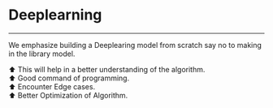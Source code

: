 # Deeplearning
--------------

We emphasize building a Deeplearing model from scratch 
say no to making in the library model.

⬆ This will help in a better understanding of the algorithm.  <br>
⬆ Good command of programming. <br>
⬆ Encounter Edge cases. <br>
⬆ Better Optimization of Algorithm. <br>
